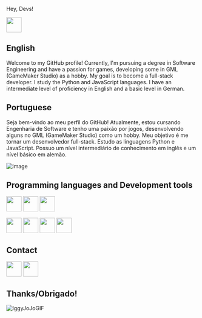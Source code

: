 Hey, Devs! 

<img src="https://i.pinimg.com/750x/ab/81/a6/ab81a6355bc5893cd89dd0394e04f2da.jpg" width="40" height="40">

## English
Welcome to my GitHub profile! Currently, I'm pursuing a degree in Software Engineering and have a passion for games, developing some in GML (GameMaker Studio) as a hobby. My goal is to become a full-stack developer. I study the Python and JavaScript languages. I have an intermediate level of proficiency in English and a basic level in German. 

## Portuguese
Seja bem-vindo ao meu perfil do GitHub! Atualmente, estou cursando Engenharia de Software e tenho uma paixão por jogos, desenvolvendo alguns no GML (GameMaker Studio) como um hobby. Meu objetivo é me tornar um desenvolvedor full-stack. Estudo as linguagens Python e JavaScript. Possuo um nível intermediário de conhecimento em inglês e um nível básico em alemão.

![image](https://github.com/luizfrz/luizfrz/assets/126346291/e3904e4e-6997-4a3b-a7fa-125dc01c058e)



## Programming languages and Development tools 
<img src="https://cdn.jsdelivr.net/gh/devicons/devicon/icons/javascript/javascript-original.svg" widht="40" height="40"  /> <img src="https://cdn.jsdelivr.net/gh/devicons/devicon/icons/python/python-original.svg" widht="40" height="40" /> <img src="https://cdn.jsdelivr.net/gh/devicons/devicon@latest/icons/php/php-original.svg" widht="40" height="40" />
 
  <img src="https://cdn.jsdelivr.net/gh/devicons/devicon/icons/git/git-original.svg" widht="40" height="40" />  <img src="https://cdn.jsdelivr.net/gh/devicons/devicon/icons/vscode/vscode-original.svg" widht="40" height="40" />
  <img src="https://cdn.jsdelivr.net/gh/devicons/devicon@latest/icons/mysql/mysql-original.svg"  widht="40" height="40"   />
  <img src="https://cdn.jsdelivr.net/gh/devicons/devicon@latest/icons/linux/linux-original.svg" widht="40" height="40" />
          
         

## Contact
<a href="https://www.linkedin.com/in/luiz-frança-127262269" target="_blank"><img loading="lazy" src="https://cdn-icons-png.flaticon.com/512/61/61109.png" target="_blank" width="40" height="40"></a> <a href="https://instagram.com/luizzzz62?utm_source=qr&igshid=MzNlNGNkZWQ4Mg%3D%3D" target="_blank"><img loading="lazy" src="https://cdn.icon-icons.com/icons2/726/PNG/512/instagram_f_icon-icons.com_62685.png" target="_blank" width="40" height="40"></a>

## Thanks/Obrigado!

 ![IggyJoJoGIF](https://github.com/luizfrz/luizfrz/assets/126346291/d5855520-d4c5-47a8-bd28-855872f51309)


